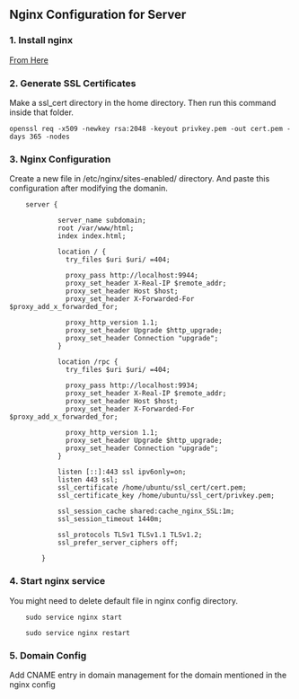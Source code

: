 ## Nginx Configuration for Server

### 1. Install nginx
[From Here](https://www.nginx.com/resources/wiki/start/topics/tutorials/install/)

### 2. Generate SSL Certificates
Make a ssl_cert directory in the home directory. Then run this command inside that folder.

```
openssl req -x509 -newkey rsa:2048 -keyout privkey.pem -out cert.pem -days 365 -nodes 
```

### 3. Nginx Configuration
Create a new file in /etc/nginx/sites-enabled/ directory. And paste this configuration after modifying the domanin.
```
	server {
	
	        server_name subdomain;
	        root /var/www/html;
	        index index.html;
	
	        location / {
	          try_files $uri $uri/ =404;
	
	          proxy_pass http://localhost:9944;
	          proxy_set_header X-Real-IP $remote_addr;
	          proxy_set_header Host $host;
	          proxy_set_header X-Forwarded-For $proxy_add_x_forwarded_for;
	
	          proxy_http_version 1.1;
	          proxy_set_header Upgrade $http_upgrade;
	          proxy_set_header Connection "upgrade";
	        }
	
	        location /rpc {
	          try_files $uri $uri/ =404;
	
	          proxy_pass http://localhost:9934;
	          proxy_set_header X-Real-IP $remote_addr;
	          proxy_set_header Host $host;
	          proxy_set_header X-Forwarded-For $proxy_add_x_forwarded_for;
	
	          proxy_http_version 1.1;
	          proxy_set_header Upgrade $http_upgrade;
	          proxy_set_header Connection "upgrade";
	        }
	
	        listen [::]:443 ssl ipv6only=on;
	        listen 443 ssl;
	        ssl_certificate /home/ubuntu/ssl_cert/cert.pem;
	        ssl_certificate_key /home/ubuntu/ssl_cert/privkey.pem;
	
	        ssl_session_cache shared:cache_nginx_SSL:1m;
	        ssl_session_timeout 1440m;
	
	        ssl_protocols TLSv1 TLSv1.1 TLSv1.2;
	        ssl_prefer_server_ciphers off;
	
	    }
```

### 4. Start nginx service
You might need to delete default file in nginx config directory.

```
    sudo service nginx start
```

```
    sudo service nginx restart
```

### 5. Domain Config
Add CNAME entry in domain management for the domain mentioned in the nginx config